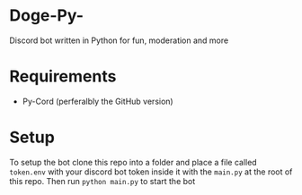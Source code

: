 # Doge-Py-
Discord bot written in Python for fun, moderation and more

# Requirements
- Py-Cord (perferalbly the GitHub version)

# Setup
To setup the bot clone this repo into a folder and place a file called `token.env` with your discord bot token inside it with the `main.py` at the root of this repo. Then run `python main.py` to start the bot